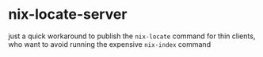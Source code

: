 # nix-locate-server

just a quick workaround to publish the `nix-locate` command for thin clients,
who want to avoid running the expensive `nix-index` command
